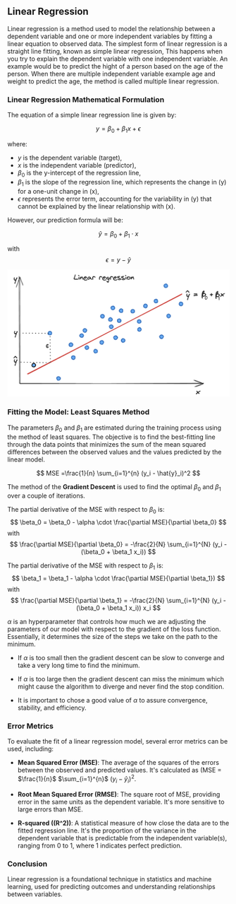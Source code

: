 ## Linear Regression

Linear regression is a method used to model the relationship between a dependent variable and one or more independent variables by fitting a linear equation to observed data. The simplest form of linear regression is a straight line fitting, known as simple linear regression, This happens when you try to explain the dependent variable with one independent variable. An example would be to predict the hight of a person based on the age of the person. When there are multiple independent variable example age and weight to predict the age, the method is called multiple linear regression.

### Linear Regression Mathematical Formulation

The equation of a simple linear regression line is given by:

$$ y = \beta_0 + \beta_1x + \epsilon $$

where:
- $y$ is the dependent variable (target),
- $x$ is the independent variable (predictor),
- $\beta_0$  is the y-intercept of the regression line,
- $\beta_1$ is the slope of the regression line, which represents the change in \(y\) for a one-unit change in \(x\),
- $\epsilon$ represents the error term, accounting for the variability in \(y\) that cannot be explained by the linear relationship with \(x\).

However, our prediction formula will be:

$$\hat{y} = \beta_0 + \beta_1 \cdot x $$

with 
$$\epsilon = y - \hat{y}$$

![Alt text](./images/linear_regression.png "Linear Regression Example")

### Fitting the Model: Least Squares Method

The parameters $\beta_0$ and $\beta_1$ are estimated during the training process using the method of least squares. The objective is to find the best-fitting line through the data points that minimizes the sum of the mean squared differences between the observed values and the values predicted by the linear model.

$$ MSE =\frac{1}{n} \sum_{i=1}^{n} (y_i - \hat{y}_i)^2 $$

The method of the **Gradient Descent** is used to find the optimal $\beta_0$ and $\beta_1$ over a couple of iterations.

The partial derivative of the MSE with respect to $\beta_0$ is:
$$
\beta_0 = \beta_0 - \alpha \cdot \frac{\partial MSE}{\partial \beta_0}
$$
with
$$
\frac{\partial MSE}{\partial \beta_0} = -\frac{2}{N} \sum_{i=1}^{N} (y_i - (\beta_0 + \beta_1 x_i))
$$


The partial derivative of the MSE with respect to $\beta_1$ is:
$$
\beta_1 = \beta_1 - \alpha \cdot \frac{\partial MSE}{\partial \beta_1})
$$
with
$$
\frac{\partial MSE}{\partial \beta_1} = -\frac{2}{N} \sum_{i=1}^{N} (y_i - (\beta_0 + \beta_1 x_i)) x_i
$$

$\alpha$ is an hyperparameter that controls how much we are adjusting the parameters of our model with respect to the gradient of the loss function. Essentially, it determines the size of the steps we take on the path to the minimum. 

 - If $\alpha$ is too small then the gradient descent can be slow to converge and take a very long time to find the minimum. 

- If $\alpha$ is too large then the gradient descent can miss the minimum which might cause the algorithm to diverge and never find the stop condition.
-  It is important to chose a good value of $\alpha$ to assure convergence, stability, and efficiency. 

### Error Metrics

To evaluate the fit of a linear regression model, several error metrics can be used, including:

- **Mean Squared Error (MSE)**: The average of the squares of the errors between the observed and predicted values. It's calculated as \(MSE = $\frac{1}{n}$ $\sum_{i=1}^{n}$ $(y_i - \hat{y}_i)^2$.

- **Root Mean Squared Error (RMSE)**: The square root of MSE, providing error in the same units as the dependent variable. It's more sensitive to large errors than MSE.

- **R-squared (\(R^2\))**: A statistical measure of how close the data are to the fitted regression line. It's the proportion of the variance in the dependent variable that is predictable from the independent variable(s), ranging from 0 to 1, where 1 indicates perfect prediction.

### Conclusion

Linear regression is a foundational technique in statistics and machine learning, used for predicting outcomes and understanding relationships between variables.
